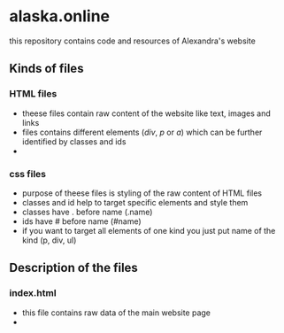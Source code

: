 # alaska.online
this repository contains code and resources of Alexandra's website

## Kinds of files

### HTML files
* theese files contain raw content of the website like text, images and links
* files contains different elements (*div*, *p* or *a*) which can be further identified by classes and ids
* 
### css files
* purpose of theese files is styling of the raw content of HTML files
* classes and id help to target specific elements and style them
* classes have . before name (.name)
* ids have # before name (#name)
* if you want to target all elements of one kind you just put name of the kind (p, div, ul)

## Description of the files

### index.html
* this file contains raw data of the main website page
* 
  
